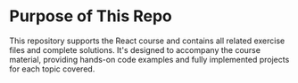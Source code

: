 # Purpose of This Repo

This repository supports the React course and contains all related exercise files and complete solutions.
It's designed to accompany the course material, providing hands-on code examples and fully implemented projects for each topic covered.
